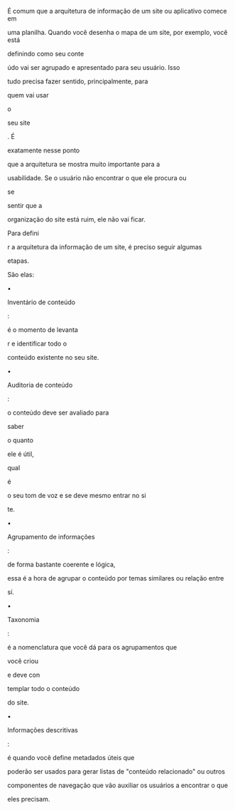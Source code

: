 É comum que a arquitetura de informação de um site ou aplicativo comece em

uma planilha. Quando você desenha o mapa de um site, por exemplo, você está

definindo como seu conte

údo vai ser agrupado e apresentado para seu usuário. Isso

tudo precisa fazer sentido, principalmente, para

quem vai usar

o

seu site

. É

exatamente nesse ponto

que a arquitetura se mostra muito importante para a

usabilidade. Se o usuário não encontrar o que ele procura ou

se

sentir que a

organização do site está ruim, ele não vai ficar.

Para defini

r a arquitetura da informação de um site, é preciso seguir algumas

etapas.

São elas:

•

Inventário de conteúdo

:

é o momento de levanta

r e identificar todo o

conteúdo existente no seu site.

•

Auditoria de conteúdo

:

o conteúdo deve ser avaliado para

saber

o quanto

ele é útil,

qual

é

o seu tom de voz e se deve mesmo entrar no si

te.

•

Agrupamento de informações

:

de forma bastante coerente e lógica,

essa é a hora de agrupar o conteúdo por temas similares ou relação entre

sí.

•

Taxonomia

:

é a nomenclatura que você dá para os agrupamentos que

você criou

e deve con

templar todo o conteúdo

do site.

•

Informações descritivas

:

é quando você define metadados úteis que

poderão ser usados para gerar listas de "conteúdo relacionado" ou outros

componentes de navegação que vão auxiliar os usuários a encontrar o que

eles precisam.